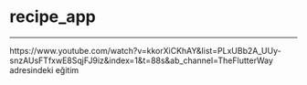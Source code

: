 # recipe_app

<HR>
https://www.youtube.com/watch?v=kkorXiCKhAY&list=PLxUBb2A_UUy-snzAUsFTfxwE8SqjFJ9iz&index=1&t=88s&ab_channel=TheFlutterWay adresindeki eğitim
